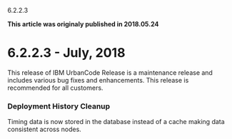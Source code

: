 





6.2.2.3

**This article was originaly published in 2018.05.24**


6.2.2.3 - July, 2018
====================




This release of IBM UrbanCode Release is a maintenance release and includes various bug fixes and enhancements. This release is recommended for all customers.

### Deployment History Cleanup


Timing data is now stored in the database instead of a cache making data consistent across nodes.




